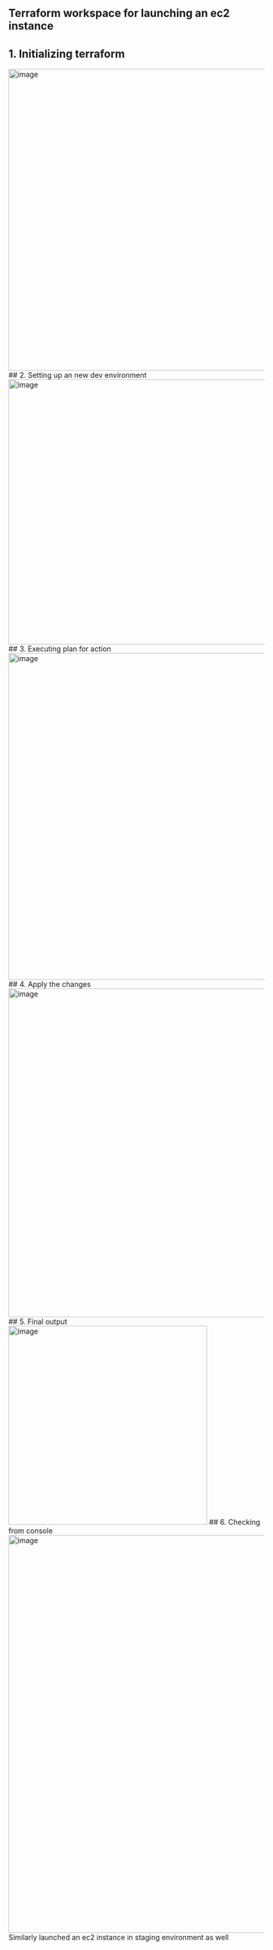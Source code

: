 ## Terraform workspace for launching an ec2 instance
## 1. Initializing terraform
<img width="593" alt="image" src="https://github.com/user-attachments/assets/fd52264c-839c-4fed-a5ed-252e7bfadccc" />
## 2. Setting up an new dev environment
<img width="521" alt="image" src="https://github.com/user-attachments/assets/564b353e-e1e4-476a-ac57-b74c44f62fbe" />
## 3. Executing plan for action
<img width="642" alt="image" src="https://github.com/user-attachments/assets/436f9dbc-bda5-4789-8bd5-9124452c1f57" />
## 4. Apply the changes
<img width="646" alt="image" src="https://github.com/user-attachments/assets/4304f65c-514f-4c65-b507-226aeabcfd5e" />
## 5. Final output
<img width="391" alt="image" src="https://github.com/user-attachments/assets/cbd17f3f-82c9-4971-96a7-60fc83e515a3" />
## 6. Checking from console
<img width="782" alt="image" src="https://github.com/user-attachments/assets/378814b9-0628-434a-9ada-fc48223b58fc" />
Similarly launched an ec2 instance in staging environment as well

